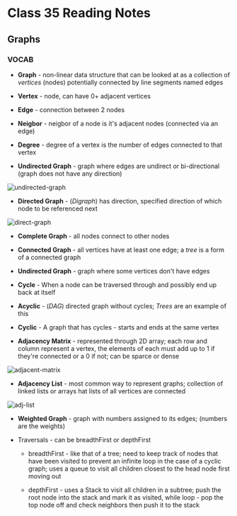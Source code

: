 # Class 35 Reading Notes

## Graphs

### VOCAB

- **Graph** - non-linear data structure that can be looked at as a collection of *vertices* (nodes) potentially connected by line segments named edges

- **Vertex** - node, can have 0+ adjacent vertices

- **Edge** - connection between 2 nodes

- **Neigbor** - neigbor of a node is it's adjacent nodes (connected via an edge)

- **Degree** - degree of a vertex is the number of edges connected to that vertex

- **Undirected Graph** - graph where edges are undirect or bi-directional (graph does not have any direction)

![undirected-graph](./imgs/Screenshot%202023-10-24%20at%209.09.08 PM.png)

- **Directed Graph** - (*Digraph*) has direction, specified direction of which node to be referenced next

![direct-graph](./imgs/Screenshot%202023-10-24%20at%209.10.03 PM.png)

- **Complete Graph** - all nodes connect to other nodes

- **Connected Graph** - all vertices have at least one edge; a *tree* is a form of a connected graph

- **Undirected Graph** - graph where some vertices don't have edges

- **Cycle** - When a node can be traversed through and possibly end up back at itself

- **Acyclic** - (*DAG*) directed graph without cycles; *Trees* are an example of this

- **Cyclic** - A graph that has cycles - starts and ends at the same vertex

- **Adjacency Matrix** - represented through 2D array; each row and column represent a vertex, the elements of each must add up to 1 if they're connected or a 0 if not; can be sparce or dense

![adjacent-matrix](./imgs/Screenshot%202023-10-24%20at%209.19.17 PM.png)

- **Adjacency List** - most common way to represent graphs; collection of linked lists or arrays hat lists of all vertices are connected

![adj-list](./imgs/Screenshot%202023-10-24%20at%209.21.16 PM.png)

- **Weighted Graph** - graph with numbers assigned to its edges; (numbers are the weights)

- Traversals - can be breadthFirst or depthFirst
  
  - breadthFirst - like that of a tree; need to keep track of nodes that have been visited to prevent an infinite loop in the case of a cyclic graph; uses a queue to visit all children closest to the head node first moving out

  - depthFirst - uses a Stack to visit all children in a subtree; push the root node into the stack and mark it as visited, while loop - pop the top node off and check neighbors then push it to the stack
  